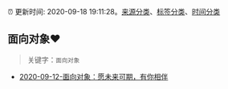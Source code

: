 :alarm_clock: 更新时间: 2020-09-18 19:11:28。[来源分类](../README.md)、[标签分类](../TAGS.md)、[时间分类](../TIMELINE.md)

## 面向对象❤️


> 关键字：`面向对象`



- [2020-09-12-面向对象：愿未来可期，有你相伴](https://www.ershicimi.com/p/1322f78df256beff982d9f10171e2b24) 